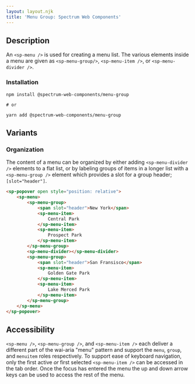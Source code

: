 ```yaml
---
layout: layout.njk
title: 'Menu Group: Spectrum Web Components'
---
```

## Description

An `<sp-menu />` is used for creating a menu list. The various elements inside a menu are given as `<sp-menu-group/>`, `<sp-menu-item />`, or `<sp-menu-divider />`.

### Installation

```
npm install @spectrum-web-components/menu-group

# or

yarn add @spectrum-web-components/menu-group
```

## Variants

### Organization

The content of a menu can be organized by either adding `<sp-menu-divider />` elements to a flat list, or by labeling groups of items in a longer list with a `<sp-menu-group />` element which provides a slot for a group header; `[slot="header"]`.

<!-- prettier-ignore -->
```html
<sp-popover open style="position: relative">
    <sp-menu>
        <sp-menu-group>
            <span slot="header">New York</span>
            <sp-menu-item>
                Central Park
            </sp-menu-item>
            <sp-menu-item>
                Prospect Park
            </sp-menu-item>
        </sp-menu-group>
        <sp-menu-divider></sp-menu-divider>
        <sp-menu-group>
            <span slot="header">San Fransisco</span>
            <sp-menu-item>
                Golden Gate Park
            </sp-menu-item>
            <sp-menu-item>
                Lake Merced Park
            </sp-menu-item>
        </sp-menu-group>
    </sp-menu>
</sp-popover>
```

## Accessibility

`<sp-menu />`, `<sp-menu-group />`, and `<sp-menu-item />` each deliver a different part of the wai-aria "menu" pattern and support the `menu`, `group`, and `menuitem` roles respectively. To support ease of keyboard navigation, only the first active _or_ first selected `<sp-menu-item />` can be accessed in the tab order. Once the focus has entered the menu the up and down arrow keys can be used to access the rest of the menu.

